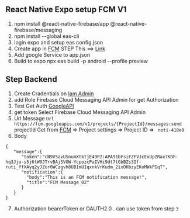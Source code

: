 ## React Native Expo setup FCM V1  
1. npm install  @react-native-firebase/app  @react-native-firebase/messaging
2. npm install --global eas-cli
3. login expo and setup eas config.json
4. Create app in [FCM](console.firebase.google.com)   STEP This ==> [Link](https://docs.expo.dev/push-notifications/fcm-credentials/)
5. Add google Service to app.json 
6. Build to expo  npx eas build -p android --profile preview

## Step Backend
1. Create Cradentials on [Iam Admin](https://console.cloud.google.com/iam-admin)
2. add Role Firebase Cloud Messaging API Admin for get Authorization
3. Test Get Auth [GoogleAPI](https://developers.google.com/oauthplayground)
4. get token  Select  Firebase Cloud Messaging API Admin
5. Url Message  ``` Url https://fcm.googleapis.com/v1/projects/{ProjectId}/messages:send ``` projectId Get from  [FCM](https://console.firebase.google.com/) => Project settings => Project ID  =>  `
noti-418e0`
6. Body
```
{
   "message":{
      "token":"cN9V5avUSnumXtktjE49P2:APA91bFsiFZFVJcExUpZRax7KDh-hq3Jju-s5j6tW0JTrvBAjSVOW-YcpozcPaIVHi9dt7tGbBZs3If-ruti_ffXAyq2yJZor0WCzgvh8UBImUIqxnkVrKudm_2ixOHbzyEKoMWkPIqT",
      "notification":{
        "body":"This is an FCM notification message!",
        "title":"FCM Message 02"
      }
   }
}
 ```
7. Authorization bearerToken or OAUTH2.0 .  can use token from step `3`
